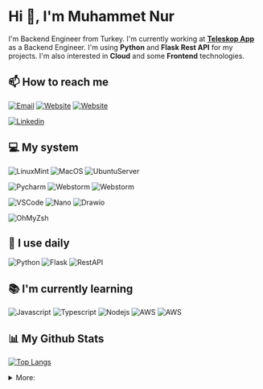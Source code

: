 # Hi 👋, I'm Muhammet Nur

I'm Backend Engineer from Turkey. I'm currently working at [**Teleskop App**](https://teleskop.app) as a Backend Engineer.
I'm using **Python** and **Flask Rest API** for my projects. I'm also interested in **Cloud** and some **Frontend** technologies.

## 📫 How to reach me

[![Email](https://img.shields.io/badge/-muhammetnurhan@gmail.com-EA4335?style=flat&logo=gmail&logoColor=white&link=mailto:muhammetnurhan@gmail.com)](mailto:muhammetnurhan@gmail.com)
[![Website](https://img.shields.io/badge/-devinzone.com-black?style=flat&logo=google-chrome&logoColor=white)](https://devinzone.com)
[![Website](https://img.shields.io/badge/-bilisimsozluk.com-black?style=flat&logo=firefox&logoColor=white)](https://bilisimsozluk.com)

[![Linkedin](https://img.shields.io/badge/-muhammetnurhan-blue?style=flat&logo=Linkedin&logoColor=white)](https://www.linkedin.com/in/muhammet-nur-han-a7bb8a135/)


## 💻 My system
![LinuxMint](https://img.shields.io/badge/-Linux%20Mint-87CF3E?style=flat&logo=linuxmint&logoColor=white)
![MacOS](https://img.shields.io/badge/-MacOS-black?style=flat&logo=apple&logoColor=white)
![UbuntuServer](https://img.shields.io/badge/-Ubuntu%20Server-E95420?style=flat&logo=Ubuntu&logoColor=white)

![Pycharm](https://img.shields.io/badge/-Pycharm-000000?style=flat&logo=Pycharm&logoColor=white)
![Webstorm](https://img.shields.io/badge/-Webstorm-000000?style=flat&logo=Webstorm&logoColor=white)
![Webstorm](https://img.shields.io/badge/-Phpstrom-000000?style=flat&logo=Phpstorm&logoColor=white)

![VSCode](https://img.shields.io/badge/-VSCode-007ACC?style=flat&logo=Visual-Studio-Code&logoColor=white)
![Nano](https://img.shields.io/badge/-Nano-440077?style=flat)
![Drawio](https://img.shields.io/badge/-Drawio-orange?style=white)

![OhMyZsh](https://img.shields.io/badge/-Oh%20My%20Zsh-000000?style=flat&logo=GNU-Bash&logoColor=white)

## 🚀 I use daily 
![Python](https://img.shields.io/badge/Python-blue?style=flat&logo=Python&logoColor=white)
![Flask](https://img.shields.io/badge/Flask-black?style=flat&logo=Flask&logoColor=white)
![RestAPI](https://img.shields.io/badge/Rest%20API-orange?style=flat&logo=RestAPI&logoColor=white)

## 📚 I'm currently learning
![Javascript](https://img.shields.io/badge/Javascript-yellow?style=flat&logo=javascript&logoColor=white)
![Typescript](https://img.shields.io/badge/Typescript-blue?style=flat&logo=typescript&logoColor=white)
![Nodejs](https://img.shields.io/badge/Nodejs-green?style=flat&logo=node.js&logoColor=white)
![AWS](https://img.shields.io/badge/AWS-orange?style=flat&logo=amazon-aws&logoColor=white)
![AWS](https://img.shields.io/badge/CDK-blue?style=flat&logo=amazon-aws&logoColor=white)


## 📊 My Github Stats
[![Top Langs](https://github-readme-stats.vercel.app/api/top-langs/?username=muhammetnurhan&layout=default&hide_title=true)](https://github.com/muhammetnurhan)


<details>
<summary>More:</summary>

## 🛠 I have experience with
### Programming Languages and Framework
![Python](https://img.shields.io/badge/Python-blue?style=flat&logo=Python&logoColor=white)
![Php](https://img.shields.io/badge/Php-777BB4?style=flat&logo=php&logoColor=white)
![Laravel](https://img.shields.io/badge/Laravel-FF2D20?style=flat&logo=laravel&logoColor=white)
![Javascript](https://img.shields.io/badge/Javascript-yellow?style=flat&logo=javascript&logoColor=white)
![React](https://img.shields.io/badge/React-61DAFB?style=flat&logo=react&logoColor=white)
![Typescript](https://img.shields.io/badge/Typescript-blue?style=flat&logo=typescript&logoColor=white)
![C#](https://img.shields.io/badge/CSharp-239120?style=flat&logo=csharp&logoColor=white)
![Bash](https://img.shields.io/badge/Bash-black?style=flat&logo=gnu-bash&logoColor=white)

### Backend Technologies
![Flask](https://img.shields.io/badge/Flask-black?style=flat&logo=flask&logoColor=white)
![RestAPI](https://img.shields.io/badge/RestAPI-blue?style=flat&logo=rest-api&logoColor=white)
![GraphQL](https://img.shields.io/badge/GraphQL-purple?style=flat&logo=graphql&logoColor=white)
![JWT](https://img.shields.io/badge/JWT-black?style=flat&logo=json-web-tokens&logoColor=white)
![Swagger](https://img.shields.io/badge/Swagger-49A32B?style=flat&logo=swagger&logoColor=white)
![Selenium](https://img.shields.io/badge/Selenium-green?style=flat&logo=selenium&logoColor=white)
![Node.js](https://img.shields.io/badge/Node.js-green?style=flat&logo=node.js&logoColor=white)
![RabbitMQ](https://img.shields.io/badge/RabbitMQ-orange?style=flat&logo=rabbitmq&logoColor=white)

### Frontend Technologies
![React](https://img.shields.io/badge/React-blue?style=flat&logo=react&logoColor=white)
![Redux](https://img.shields.io/badge/Redux-purple?style=flat&logo=redux&logoColor=white)
![HTML5](https://img.shields.io/badge/HTML5-orange?style=flat&logo=html5&logoColor=white)
![CSS3](https://img.shields.io/badge/CSS3-blue?style=flat&logo=css3&logoColor=white)
![Bootstrap](https://img.shields.io/badge/Bootstrap-purple?style=flat&logo=bootstrap&logoColor=white)

### Databases
![MongoDB](https://img.shields.io/badge/MongoDB-green?style=flat&logo=mongodb&logoColor=white)
![PostgreSQL](https://img.shields.io/badge/PostgreSQL-blue?style=flat&logo=postgresql&logoColor=white)
![Elasticsearch](https://img.shields.io/badge/Elasticsearch-yellow?style=flat&logo=elasticsearch&logoColor=white)
![Redis](https://img.shields.io/badge/Redis-red?style=flat&logo=redis&logoColor=white)
![MsSQL](https://img.shields.io/badge/Microsoft%20SQL%20Server-CC2927?style=flat&logo=microsoftsqlserver&logoColor=white)
![MySQL](https://img.shields.io/badge/MySQL-4479A1?style=flat&logo=mysql&logoColor=white)

### Search
![Elasticsearch](https://img.shields.io/badge/Elasticsearch-yellow?style=flat&logo=elasticsearch&logoColor=white)

### DevOps
![Docker](https://img.shields.io/badge/Docker-blue?style=flat&logo=docker&logoColor=white)
![Jenkins](https://img.shields.io/badge/Jenkins-red?style=flat&logo=jenkins&logoColor=white)
![Nginx](https://img.shields.io/badge/Nginx-green?style=flat&logo=nginx&logoColor=white)
![Git](https://img.shields.io/badge/Git-orange?style=flat&logo=git&logoColor=white)
![GitHub](https://img.shields.io/badge/GitHub-black?style=flat&logo=github&logoColor=white)
![GitLab](https://img.shields.io/badge/GitLab-orange?style=flat&logo=gitlab&logoColor=white)
![GitLab-Runner](https://img.shields.io/badge/GitLab%20Runner-orange?style=flat&logo=gitlab&logoColor=white)
![GitKraken](https://img.shields.io/badge/GitKraken-179287?style=flat&logo=gitkraken&logoColor=white)

### Cloud & Hosting
![AWS](https://img.shields.io/badge/AWS-orange?style=flat&logo=amazon-aws&logoColor=white)
![GoDaddy](https://img.shields.io/badge/GoDaddy-green?style=flat&logo=godaddy&logoColor=white)
![Cloudflare](https://img.shields.io/badge/Cloudflare-orange?style=flat&logo=cloudflare&logoColor=white)


### Others
![Linux](https://img.shields.io/badge/Linux-yellow?style=flat&logo=linux&logoColor=white)
![MacOS](https://img.shields.io/badge/MacOS-black?style=flat&logo=apple&logoColor=white)
![Jira](https://img.shields.io/badge/Jira-blue?style=flat&logo=jira&logoColor=white)
![Confluence](https://img.shields.io/badge/Confluence-blue?style=flat&logo=confluence&logoColor=white)
![Notion](https://img.shields.io/badge/Notion-black?style=flat&logo=notion&logoColor=white)
![Postman](https://img.shields.io/badge/Postman-orange?style=flat&logo=postman&logoColor=white)


</details>
